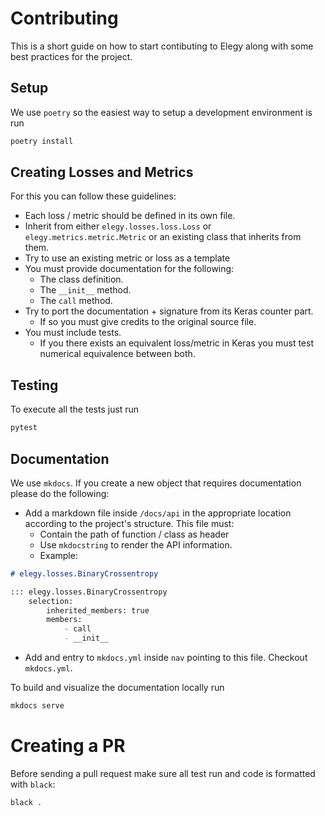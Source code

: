 # Contributing
This is a short guide on how to start contibuting to Elegy along with some best practices for the project.

## Setup
We use `poetry` so the easiest way to setup a development environment is run

```bash
poetry install
```

## Creating Losses and Metrics
For this you can follow these guidelines:

* Each loss / metric should be defined in its own file.
* Inherit from either `elegy.losses.loss.Loss` or `elegy.metrics.metric.Metric` or an existing class that inherits from them.
* Try to use an existing metric or loss as a template
* You must provide documentation for the following:
    * The class definition.
    * The `__init__` method.
    * The `call` method.
* Try to port the documentation + signature from its Keras counter part.
    * If so you must give credits to the original source file.
* You must include tests.
    * If you there exists an equivalent loss/metric in Keras you must test numerical equivalence between both.

## Testing
To execute all the tests just run
```bash
pytest
```

## Documentation
We use `mkdocs`. If you create a new object that requires documentation please do the following:

* Add a markdown file inside `/docs/api` in the appropriate location according to the project's structure. This file must:
    * Contain the path of function / class as header
    * Use `mkdocstring` to render the API information.
    * Example:
```markdown
# elegy.losses.BinaryCrossentropy

::: elegy.losses.BinaryCrossentropy
    selection:
        inherited_members: true
        members:
            - call
            - __init__
```
* Add and entry to `mkdocs.yml` inside `nav` pointing to this file. Checkout `mkdocs.yml`.

To build and visualize the documentation locally run
```bash
mkdocs serve
```

# Creating a PR
Before sending a pull request make sure all test run and code is formatted with `black`:

```bash
black .
```